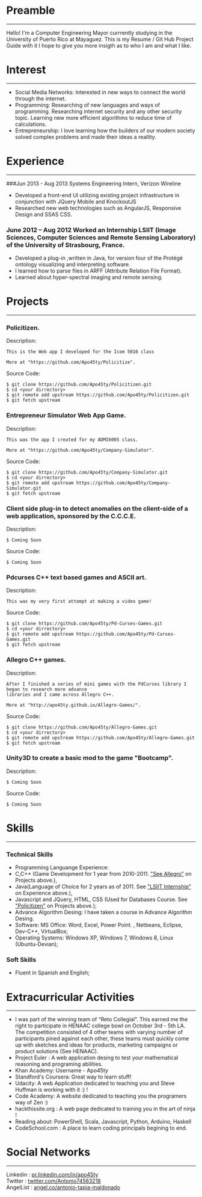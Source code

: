 # Preamble
***
Hello! I'm a Computer Engineering Mayor currrently studying in the University of Puerto Rico at Mayaguez.  This is my Resume / Git Hub Project Guide with it I hope to give you more insigth as to who I am and what I like. 


# Interest
***
* Social Media Networks: Interested in new ways to connect the world through the internet.
* Programming: Researching of new languages and ways of programming. Researching internet security and any other security topic. Learning new more efficient algorithms to reduce time of calculations.
* Entrepreneurship: I love learning how the builders of our modern society solved complex problems and made their ideas a reallity.

# Experience 
*** 
###Jun 2013 - Aug 2013 Systems Engineering Intern, Verizon Wireline
* Developed a front-end UI utilizing existing project infrastructure in conjunction with JQuery Mobile and KnockoutJS
* Researched new web technologies such as AngularJS, Responsive Design and SSAS CSS.

### <div name="LSIIT"></div>June 2012 – Aug 2012 Worked an Internship LSIIT (Image Sciences, Computer Sciences and Remote Sensing Laboratory) of the University of Strasbourg, France.
* Developed a plug-in ,written in Java, for version four of the Protégé ontology visualizing and interpreting software.
* I learned how to parse files in ARFF (Attribute Relation File Format).
* Learned about hyper-spectral imaging and remote sensing.


# Projects
***


### <div name="Policitizen"></div>Policitizen.
  Description:
```
This is the Web app I developed for the Icom 5016 class 

More at "https://github.com/Apo45ty/Policitize".
```
  Source Code:
```
$ git clone https://github.com/Apo45ty/Policitizen.git
$ cd <your dirrectory>
$ git remote add upstream https://github.com/Apo45ty/Policitizen.git
$ git fetch upstream
```

### Entrepreneur Simulator Web App Game.
  Description:
```
This was the app I created for my ADMI6005 class.

More at "https://github.com/Apo45ty/Company-Simulator".
```
  Source Code:
```
$ git clone https://github.com/Apo45ty/Company-Simulator.git
$ cd <your dirrectory>
$ git remote add upstream https://github.com/Apo45ty/Company-Simulator.git
$ git fetch upstream
```


### Client side plug-in to detect anomalies on the client-side of a web application, sponsored by the C.C.C.E. 
  Description:
```
$ Coming Soon 
```
  Source Code:
```
$ Coming Soon 
```

### Pdcurses C++ text based games and ASCII art.
  Description:
```
This was my very first attempt at making a video game!
```
  Source Code:
```
$ git clone https://github.com/Apo45ty/Pd-Curses-Games.git
$ cd <your dirrectory>
$ git remote add upstream https://github.com/Apo45ty/Pd-Curses-Games.git
$ git fetch upstream
```


### <div name="Allegro"></div>Allegro C++ games. 
 Description:
```
After I finished a series of mini games with the PdCurses library I began to research more advance 
libraries and I came across Allegro C++. 

More at "http://apo45ty.github.io/Allegro-Games/".
```
  Source Code:
```
$ git clone https://github.com/Apo45ty/Allegro-Games.git
$ cd <your dirrectory>
$ git remote add upstream https://github.com/Apo45ty/Allegro-Games.git
$ git fetch upstream
```

###  Unity3D  to create a basic mod to the game "Bootcamp".
  Description:
```
$ Coming Soon 
```
  Source Code:
```
$ Coming Soon 
```

# Skills 
***
### Technical Skills 
* Programming Languange Experience: 
* C,C++ (Game Development for 1 year from 2010-2011. <a href='#Allegro'>"See Allegro"</a> on Projects above.), 
* Java(Language of Choice for 2 years as of 2011. See <a href='#LSIIT'>"LSIIT Internship"</a> on Experience above.), 
* Javascript and JQuery, HTML, CSS (Used for Databases Course. See <a href='#Policitizen'>"Policitizen"</a> on Projects above.);
* Advance Algorithm Desing: I have taken a course in Advance Algorithm Desing.
* Software: MS Office: Word, Excel, Power Point. , Netbeans, Eclipse, Dev-C++, VirtualBox;
* Operating Systems: Windows XP, Windows 7, Windows 8, Linux (Ubuntu-Devian);

### Soft Skills
* Fluent in Spanish and English;


# Extracurricular Activities
***
* I was part of the winning team of “Reto Collegial”. This earned me the right to participate in HENAAC college
bowl on October 3rd - 5th LA. The competition consisted of 4 other teams with varying number of participants
pined against each other, these teams must quickly come up with sketches and ideas for products,
marketing campaigns or product solutions (See HENAAC).
* Project Euler : A web application desing to test your mathematical reasoning and programing abilities. 
* Khan Academy: Username - Apo45ty
* Standford's Coursera: Great way to learn stuff!
* Udacity: A web Application dedicated to teaching you and Steve Huffman is working with it :) !
* Code Academy: A website dedicated to teaching you the programers way of Zen :)
* hackthissite.org : A web page dedicated to training you in the art of ninja !
* Reading about: PowerShell, Scala, Javascript, Python, Arduino, Haskell
* CodeSchool.com : A place to learn coding principals begining to end.

# Social Networks
*** 
Linkedin : <a href="https://pr.linkedin.com/in/apo45ty">pr.linkedin.com/in/apo45ty </a><br/>
Twitter : <a href="https://twitter.com/Antonio74563218">twitter.com/Antonio74563218</a><br/>
AngelList : <a href="https://angel.co/antonio-tapia-maldonado">angel.co/antonio-tapia-maldonado</a><br/>
